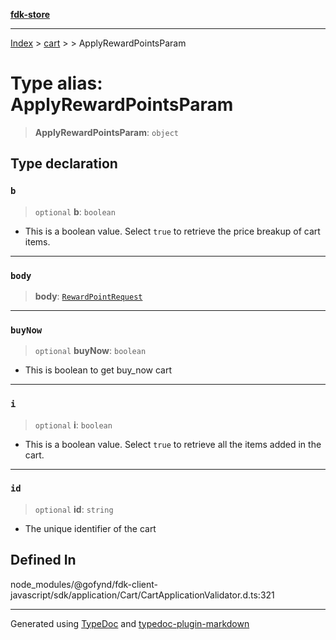 [**fdk-store**](../../../README.md)
***

[Index](../../../API.md) > [cart](../../README.md) > [<internal>](../README.md) > ApplyRewardPointsParam

# Type alias: ApplyRewardPointsParam

> **ApplyRewardPointsParam**: `object`

## Type declaration

### `b`

> `optional` **b**: `boolean`

- This is a boolean value. Select `true` to retrieve
the price breakup of cart items.

***

### `body`

> **body**: [`RewardPointRequest`](type-alias.RewardPointRequest.md)

***

### `buyNow`

> `optional` **buyNow**: `boolean`

- This is boolean to get buy_now cart

***

### `i`

> `optional` **i**: `boolean`

- This is a boolean value. Select `true` to retrieve
all the items added in the cart.

***

### `id`

> `optional` **id**: `string`

- The unique identifier of the cart

## Defined In

node\_modules/@gofynd/fdk-client-javascript/sdk/application/Cart/CartApplicationValidator.d.ts:321

***
Generated using [TypeDoc](https://typedoc.org/) and [typedoc-plugin-markdown](https://www.npmjs.com/package/typedoc-plugin-markdown)

